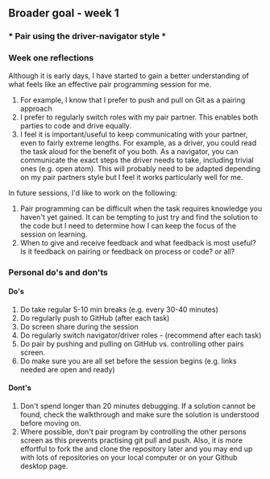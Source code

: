 ## Broader goal - week 1
### * Pair using the driver-navigator style *

### Week one reflections

Although it is early days, I have started to gain a better understanding of what feels like an effective pair programming session for me.

  1. For example, I know that I prefer to push and pull on Git as a pairing approach
  2. I prefer to regularly switch roles with my pair partner. This enables both parties to code and drive equally.
  3. I feel it is important/useful to keep communicating with your partner, even to fairly extreme lengths. For example, as a driver, you could read the task aloud for the benefit of you both. As a navigator, you can communicate the exact steps the driver needs to take, including trivial ones (e.g. open atom). This will probably need to be adapted depending on my pair partners style but I feel it works particularly well for me.

In future sessions, I'd like to work on the following:

  1. Pair programming can be difficult when the task requires knowledge you haven't yet gained. It can be tempting to just try and find the solution to the code but I need to determine how I can keep the focus of the session on learning.
  2. When to give and receive feedback and what feedback is most useful? Is it feedback on pairing or feedback on process or code? or all?


### Personal do's and don'ts

#### Do's
  1. Do take regular 5-10 min breaks (e.g. every 30-40 minutes)
  2. Do regularly push to GitHub (after each task)
  3. Do screen share during the session
  4. Do regularly switch navigator/driver roles - (recommend after each task)
  5. Do pair by pushing and pulling on GitHub vs. controlling other pairs screen.
  6. Do make sure you are all set before the session begins (e.g. links needed are open and ready)


#### Dont's
  1. Don't spend longer than 20 minutes debugging. If a solution cannot be found, check the walkthrough and make sure the solution is understood before moving on.
  2. Where possible, don't pair program by controlling the other persons screen as this prevents practising git pull and push. Also, it is more effortful to fork the and clone the repository later and you may end up with lots of repositories on your local computer or on your Github desktop page.
